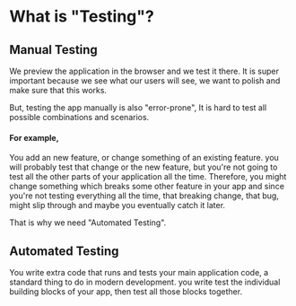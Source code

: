 # What is "Testing"?

## Manual Testing

We preview the application in the browser and we test it there. It is super important because we see what our users will see, we want to polish and make sure that this works.

But, testing the app manually is also "error-prone", It is hard to test all possible combinations and scenarios. 

#### For example,
You add an new feature, or change something of an existing feature. you will probably test that change or the new feature, but you're not going to test all the other parts of your application all the time. Therefore, you might change something which breaks some other feature in your app and since you're not testing everything all the time, that breaking change, that bug, might slip through and maybe you eventually catch it later.

That is why we need "Automated Testing".

## Automated Testing

You write extra code that runs and tests your main application code, a standard thing to do in modern development. you write test the individual building blocks of your app, then test all those blocks together.
